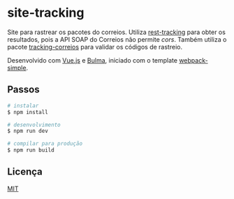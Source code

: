 # site-tracking

Site para rastrear os pacotes do correios. Utiliza [rest-tracking](https://github.com/gabrielboliveira/rest-tracking) para obter os resultados, pois a API SOAP do Correios não permite _cors_. Também utiliza o pacote [tracking-correios](https://github.com/gabrielboliveira/tracking-correios) para validar os códigos de rastreio.

Desenvolvido com [Vue.js](https://vuejs.org/) e [Bulma](http://bulma.io/), iniciado com o template [webpack-simple](https://github.com/vuejs-templates/webpack-simple).

## Passos

```sh
# instalar
$ npm install

# desenvolvimento
$ npm run dev

# compilar para produção
$ npm run build
```

## Licença

[MIT](LICENSE.md)

